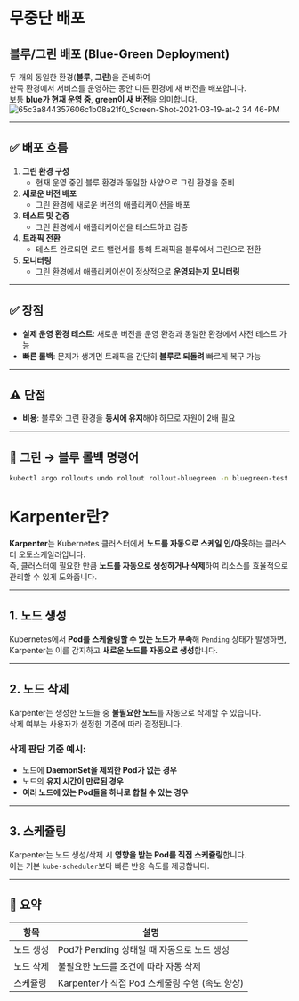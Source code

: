 # 무중단 배포  
## 블루/그린 배포 (Blue-Green Deployment)

두 개의 동일한 환경(**블루**, **그린**)을 준비하여  
한쪽 환경에서 서비스를 운영하는 동안 다른 환경에 새 버전을 배포합니다.  
보통 **blue가 현재 운영 중**, **green이 새 버전**을 의미합니다.<br>
![65c3a844357606c1b08a21f0_Screen-Shot-2021-03-19-at-2 34 46-PM](https://github.com/user-attachments/assets/0ef46c75-a9de-418a-abdf-770a1e03285b)

---

## ✅ 배포 흐름

1. **그린 환경 구성**  
   - 현재 운영 중인 블루 환경과 동일한 사양으로 그린 환경을 준비  
2. **새로운 버전 배포**  
   - 그린 환경에 새로운 버전의 애플리케이션을 배포  
3. **테스트 및 검증**  
   - 그린 환경에서 애플리케이션을 테스트하고 검증  
4. **트래픽 전환**  
   - 테스트 완료되면 로드 밸런서를 통해 트래픽을 블루에서 그린으로 전환  
5. **모니터링**  
   - 그린 환경에서 애플리케이션이 정상적으로 **운영되는지 모니터링**

---

## ✅ 장점

- **실제 운영 환경 테스트**: 새로운 버전을 운영 환경과 동일한 환경에서 사전 테스트 가능  
- **빠른 롤백**: 문제가 생기면 트래픽을 간단히 **블루로 되돌려** 빠르게 복구 가능

---

## ⚠️ 단점

- **비용**: 블루와 그린 환경을 **동시에 유지**해야 하므로 자원이 2배 필요

---

## 🔁 그린 → 블루 롤백 명령어

```bash
kubectl argo rollouts undo rollout rollout-bluegreen -n bluegreen-test
```
# Karpenter란?

**Karpenter**는 Kubernetes 클러스터에서 **노드를 자동으로 스케일 인/아웃**하는 클러스터 오토스케일러입니다.  
즉, 클러스터에 필요한 만큼 **노드를 자동으로 생성하거나 삭제**하여 리소스를 효율적으로 관리할 수 있게 도와줍니다.

---

## 1. 노드 생성

Kubernetes에서 **Pod를 스케줄링할 수 있는 노드가 부족**해 `Pending` 상태가 발생하면,  
Karpenter는 이를 감지하고 **새로운 노드를 자동으로 생성**합니다.

---

## 2. 노드 삭제

Karpenter는 생성한 노드들 중 **불필요한 노드**를 자동으로 삭제할 수 있습니다.  
삭제 여부는 사용자가 설정한 기준에 따라 결정됩니다.

### 삭제 판단 기준 예시:

- 노드에 **DaemonSet을 제외한 Pod가 없는 경우**
- 노드의 **유지 시간이 만료된 경우**
- **여러 노드에 있는 Pod들을 하나로 합칠 수 있는 경우**

---

## 3. 스케쥴링

Karpenter는 노드 생성/삭제 시 **영향을 받는 Pod를 직접 스케쥴링**합니다.  
이는 기본 `kube-scheduler`보다 빠른 반응 속도를 제공합니다.

---

## 📌 요약

| 항목         | 설명 |
|--------------|------|
| 노드 생성     | Pod가 Pending 상태일 때 자동으로 노드 생성 |
| 노드 삭제     | 불필요한 노드를 조건에 따라 자동 삭제 |
| 스케쥴링      | Karpenter가 직접 Pod 스케줄링 수행 (속도 향상) |
